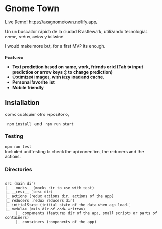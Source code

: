<h1>Gnome Town</h1>
Live Demo! <a href="https://axagnometown.netlify.app/">https://axagnometown.netlify.app/</a>
<p>Un un buscador rápido de la ciudad Brastlewark, utilizando tecnologias como, redux, axios y tailwind</p>
<p>I would make more but, for a first MVP its enough.</p>
<h4>Features</4>
<ul>
<li>
Text prediction based on name, work, friends or id (Tab to input prediction or arrow keys ↕️ to change prediction)
</li>
<li>
Optimized images, with lazy load and cache. 
</li>
<li>
Personal favorite list
<li>
Mobile friendly
</li>
</ul>
<h2>Installation</h2>
<p>como cualquier otro repositorio, </p>
<code> npm install </code> and <code> npm run start </code>
<h3>Testing</h3>
<p><code>npm run test </code>
<br>
Included unitTesting to check the api conection, the reducers and the actions.
</p>
<h3>Directories</h3>
<code>
src (main dir) 
|_ __mocks__ (mocks dir to use with test)
|_ __test__ (test dir)
|_ actions (redux actions dir, actions of the app)
|_ reducers (redux reducers dir)
|_ initialState (initial state of the data when app load.)
|_ modules (main dir of code written)
     |_ components (features dir of the app, small scripts or parts of containers)
     |_ containers (components of the app)
</code>
